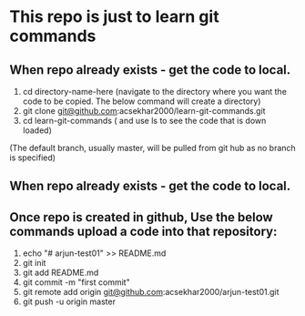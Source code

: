 # This repo is just to learn git commands
## When repo already exists - get the code to local.

1. cd directory-name-here (navigate to the directory where you want the code to be copied. The below command will create a directory)
2. git clone git@github.com:acsekhar2000/learn-git-commands.git
3. cd learn-git-commands ( and use ls to see the code that is down loaded)

(The default branch, usually master, will be pulled from git hub as no branch is specified)

## When repo already exists - get the code to local.





## Once repo is created in  github, Use the below commands upload a code into that repository:

1. echo "# arjun-test01" >> README.md  
2. git init  
3. git add README.md  
4. git commit -m "first commit"  
5. git remote add origin git@github.com:acsekhar2000/arjun-test01.git  
6. git push -u origin master 
